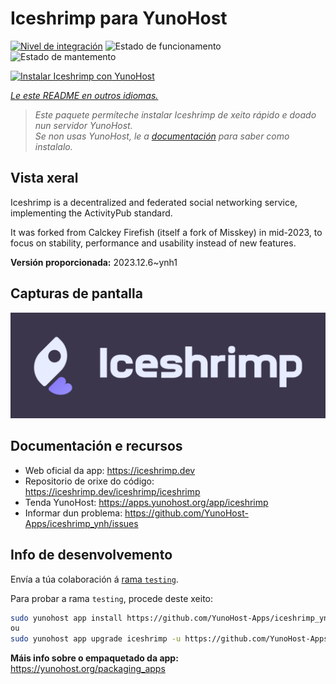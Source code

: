 <!--
NOTA: Este README foi creado automáticamente por <https://github.com/YunoHost/apps/tree/master/tools/readme_generator>
NON debe editarse manualmente.
-->

# Iceshrimp para YunoHost

[![Nivel de integración](https://dash.yunohost.org/integration/iceshrimp.svg)](https://dash.yunohost.org/appci/app/iceshrimp) ![Estado de funcionamento](https://ci-apps.yunohost.org/ci/badges/iceshrimp.status.svg) ![Estado de mantemento](https://ci-apps.yunohost.org/ci/badges/iceshrimp.maintain.svg)

[![Instalar Iceshrimp con YunoHost](https://install-app.yunohost.org/install-with-yunohost.svg)](https://install-app.yunohost.org/?app=iceshrimp)

*[Le este README en outros idiomas.](./ALL_README.md)*

> *Este paquete permíteche instalar Iceshrimp de xeito rápido e doado nun servidor YunoHost.*  
> *Se non usas YunoHost, le a [documentación](https://yunohost.org/install) para saber como instalalo.*

## Vista xeral

Iceshrimp is a decentralized and federated social networking service, implementing the ActivityPub standard.

It was forked from Calckey Firefish (itself a fork of Misskey) in mid-2023, to focus on stability, performance and usability instead of new features.

**Versión proporcionada:** 2023.12.6~ynh1

## Capturas de pantalla

![Captura de pantalla de Iceshrimp](./doc/screenshots/example.jpg)

## Documentación e recursos

- Web oficial da app: <https://iceshrimp.dev>
- Repositorio de orixe do código: <https://iceshrimp.dev/iceshrimp/iceshrimp>
- Tenda YunoHost: <https://apps.yunohost.org/app/iceshrimp>
- Informar dun problema: <https://github.com/YunoHost-Apps/iceshrimp_ynh/issues>

## Info de desenvolvemento

Envía a túa colaboración á [rama `testing`](https://github.com/YunoHost-Apps/iceshrimp_ynh/tree/testing).

Para probar a rama `testing`, procede deste xeito:

```bash
sudo yunohost app install https://github.com/YunoHost-Apps/iceshrimp_ynh/tree/testing --debug
ou
sudo yunohost app upgrade iceshrimp -u https://github.com/YunoHost-Apps/iceshrimp_ynh/tree/testing --debug
```

**Máis info sobre o empaquetado da app:** <https://yunohost.org/packaging_apps>
